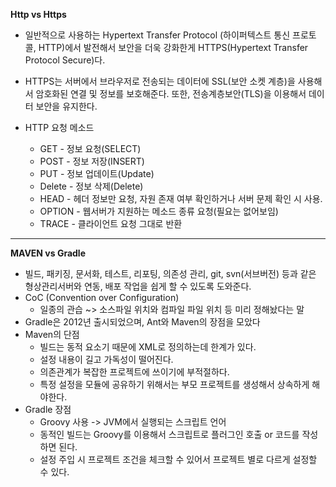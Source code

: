 **Http vs Https**

- 일반적으로 사용하는 Hypertext Transfer Protocol (하이퍼텍스트 통신 프로토콜, HTTP)에서 발전해서 보안을 더욱 강화한게 HTTPS(Hypertext Transfer Protocol Secure)다.
  
- HTTPS는 서버에서 브라우저로 전송되는 데이터에 SSL(보안 소켓 계층)을 사용해서 암호화된 연결 및 정보를 보호해준다. 또한, 전송계층보안(TLS)을 이용해서 데이터 보안을 유지한다.
  
- HTTP 요청 메소드
  - GET - 정보 요청(SELECT)
  - POST  - 정보 저장(INSERT)
  - PUT - 정보 업데이트(Update)
  - Delete - 정보 삭제(Delete)
  - HEAD - 헤더 정보만 요청, 자원 존재 여부 확인하거나 서버 문제 확인 시 사용.
  - OPTION - 웹서버가 지원하는 메소드 종류 요청(필요는 없어보임)
  - TRACE - 클라이언트 요청 그대로 반환

---

**MAVEN vs Gradle**

- 빌드, 패키징, 문서화, 테스트, 리포팅, 의존성 관리, git, svn(서브버전) 등과 같은 형상관리서버와 연동, 배포 작업을 쉽게 할 수 있도록 도와준다.
- CoC (Convention over Configuration)
  - 일종의 관습 ~> 소스파일 위치와 컴파일 파일 위치 등 미리 정해놨다는 말
- Gradle은 2012년 출시되었으며, Ant와 Maven의 장점을 모았다
- Maven의 단점
  - 빌드는 동적 요소기 때문에 XML로 정의하는데 한계가 있다.
  - 설정 내용이 길고 가독성이 떨어진다.
  - 의존관계가 복잡한 프로젝트에 쓰이기에 부적절하다.
  - 특정 설정을 모듈에 공유하기 위해서는 부모 프로젝트를 생성해서 상속하게 해야한다.
- Gradle 장점
  - Groovy 사용 -> JVM에서 실행되는 스크립트 언어
  - 동적인 빌드는 Groovy를 이용해서 스크립트로 플러그인 호출 or 코드를 작성하면 된다.
  - 설정 주입 시 프로젝트 조건을 체크할 수 있어서 프로젝트 별로 다르게 설정할 수 있다.

